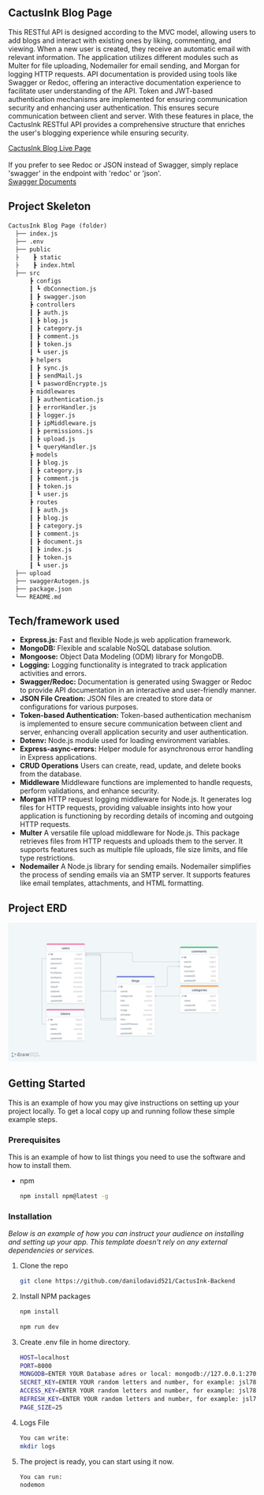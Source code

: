 ## CactusInk Blog Page
This RESTful API is designed according to the MVC model, allowing users to add blogs and interact with existing ones by liking, commenting, and viewing. When a new user is created, they receive an automatic email with relevant information. The application utilizes different modules such as Multer for file uploading, Nodemailer for email sending, and Morgan for logging HTTP requests. API documentation is provided using tools like Swagger or Redoc, offering an interactive documentation experience to facilitate user understanding of the API. Token and JWT-based authentication mechanisms are implemented for ensuring communication security and enhancing user authentication. This ensures secure communication between client and server. With these features in place, the CactusInk RESTful API provides a comprehensive structure that enriches the user's blogging experience while ensuring security.

[CactusInk Blog Live Page](https://cactusink-backend.onrender.com/)
<br><br>
If you prefer to see Redoc or JSON instead of Swagger, simply replace 'swagger' in the endpoint with 'redoc' or 'json'.<br>
[Swagger Documents](https://cactusink-backend.onrender.com/documents/swagger/)

## Project Skeleton


```
CactusInk Blog Page (folder)
  ├── index.js          
  ├── .env
  ├── public
  ├    ┣ static
  ├    ┣ index.html   
  ├── src
      ┣ configs
      ┃ ┗ dbConnection.js
      ┃ ┣ swagger.json
      ┣ controllers
      ┃ ┣ auth.js
      ┃ ┣ blog.js
      ┃ ┣ category.js
      ┃ ┣ comment.js
      ┃ ┣ token.js
      ┃ ┗ user.js
      ┣ helpers
      ┃ ┣ sync.js
      ┃ ┣ sendMail.js
      ┃ ┗ paswordEncrypte.js
      ┣ middlewares
      ┃ ┣ authentication.js
      ┃ ┣ errorHandler.js
      ┃ ┣ logger.js
      ┃ ┣ ipMiddleware.js
      ┃ ┣ permissions.js
      ┃ ┣ upload.js
      ┃ ┗ queryHandler.js
      ┣ models
      ┃ ┣ blog.js
      ┃ ┣ category.js
      ┃ ┣ comment.js
      ┃ ┣ token.js
      ┃ ┗ user.js
      ┣ routes
      ┃ ┣ auth.js
      ┃ ┣ blog.js
      ┃ ┣ category.js
      ┃ ┣ comment.js
      ┃ ┣ document.js
      ┃ ┣ index.js
      ┃ ┣ token.js
      ┃ ┗ user.js
  ├── upload
  ├── swaggerAutogen.js
  ├── package.json   
  └── README.md       
```
## Tech/framework used
- **Express.js:** Fast and flexible Node.js web application framework.
- **MongoDB:** Flexible and scalable NoSQL database solution.
- **Mongoose:** Object Data Modeling (ODM) library for MongoDB.
- **Logging:** Logging functionality is integrated to track application activities and errors.
- **Swagger/Redoc:** Documentation is generated using Swagger or Redoc to provide API documentation in an interactive and user-friendly manner.
- **JSON File Creation:** JSON files are created to store data or configurations for various purposes.
- **Token-based Authentication:** Token-based authentication mechanism is implemented to ensure secure communication between client and server, enhancing overall application security and user authentication.
- **Dotenv:** Node.js module used for loading environment variables.
- **Express-async-errors:** Helper module for asynchronous error handling in Express applications.
- **CRUD Operations** Users can create, read, update, and delete books from the database.
- **Middleware** Middleware functions are implemented to handle requests, perform validations, and enhance security.
- **Morgan** HTTP request logging middleware for Node.js. It generates log files for HTTP requests, providing valuable insights into how your application is functioning by recording details of incoming and outgoing HTTP requests.
- **Multer** A versatile file upload middleware for Node.js. This package retrieves files from HTTP requests and uploads them to the server. It supports features such as multiple file uploads, file size limits, and file type restrictions.
- **Nodemailer** A Node.js library for sending emails. Nodemailer simplifies the process of sending emails via an SMTP server. It supports features like email templates, attachments, and HTML formatting.

## Project ERD

![erd](./erd.png)

## Getting Started

This is an example of how you may give instructions on setting up your project locally.
To get a local copy up and running follow these simple example steps.

### Prerequisites

This is an example of how to list things you need to use the software and how to install them.

- npm
  ```sh
  npm install npm@latest -g
  ```

### Installation

_Below is an example of how you can instruct your audience on installing and setting up your app. This template doesn't rely on any external dependencies or services._

1. Clone the repo
   ```sh
   git clone https://github.com/danilodavid521/CactusInk-Backend
   ```
2. Install NPM packages
   ```sh
   npm install
   ```
   ```sh
   npm run dev
   ```
3. Create .env file in home directory.
   ```sh
   HOST=localhost
   PORT=8000
   MONGODB=ENTER YOUR Database adres or local: mongodb://127.0.0.1:27017/cactusInk
   SECRET_KEY=ENTER YOUR random letters and number, for example: jsl78dd9ff6f6s9jkd89Kkfnfd
   ACCESS_KEY=ENTER YOUR random letters and number, for example: jsl78dd9ff6f6s9jkd89Kkfnfd
   REFRESH_KEY=ENTER YOUR random letters and number, for example: jsl78dd9ff6f6s9jkd89Kkfnfd
   PAGE_SIZE=25

   ```
4. Logs File
   ```sh
   You can write:
   mkdir logs
   ```
5. The project is ready, you can start using it now.
   ```sh
   You can run:
   nodemon
   ```

